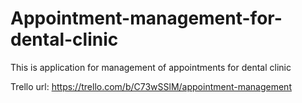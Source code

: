 # Appointment-management-for-dental-clinic

This is application for management of appointments for dental clinic


Trello url: https://trello.com/b/C73wSSlM/appointment-management

